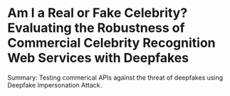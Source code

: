 # Am I a Real or Fake Celebrity? Evaluating the Robustness of Commercial Celebrity Recognition Web Services with Deepfakes
Summary: Testing commerical APIs against the threat of deepfakes using Deepfake Impersonation Attack.

